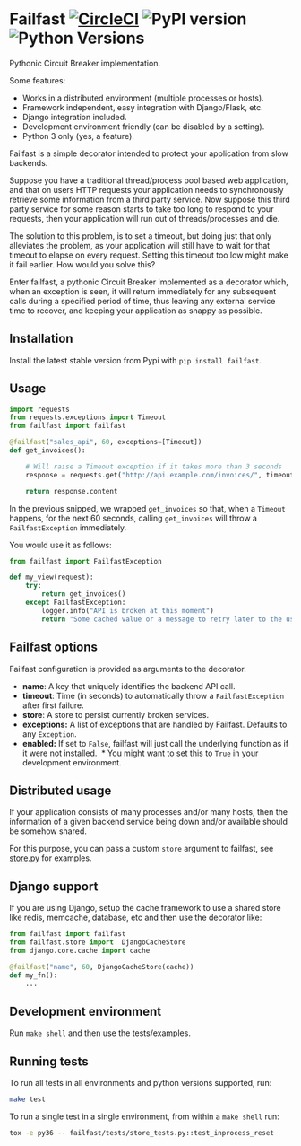 # Failfast [![CircleCI](https://circleci.com/gh/ticketea/failfast.svg?style=svg)](https://circleci.com/gh/ticketea/failfast) ![PyPI version](https://img.shields.io/pypi/v/failfast.svg) ![Python Versions](https://img.shields.io/pypi/pyversions/failfast.svg)

Pythonic Circuit Breaker implementation.

Some features:

* Works in a distributed environment (multiple processes or hosts).
* Framework independent, easy integration with Django/Flask, etc.
* Django integration included.
* Development environment friendly (can be disabled by a setting).
* Python 3 only (yes, a feature).

Failfast is a simple decorator intended to protect your application from slow backends.

Suppose you have a traditional thread/process pool based web application, and that on users
HTTP requests your application needs to synchronously retrieve some information from a third
party service. Now suppose this third party service for some reason starts to take too long
to respond to your requests, then your application will run out of threads/processes and die.

The solution to this problem, is to set a timeout, but doing just that only alleviates the problem,
as your application will still have to wait for that timeout to elapse on every request. Setting
this timeout too low might make it fail earlier. How would you solve this?

Enter failfast, a pythonic Circuit Breaker implemented as a decorator which, when an exception
is seen, it will return immediately for any subsequent calls during a specified period of time, thus
leaving any external service time to recover, and keeping your application as snappy as possible.

## Installation

Install the latest stable version from Pypi with `pip install failfast`.

## Usage

```python
import requests
from requests.exceptions import Timeout
from failfast import failfast

@failfast("sales_api", 60, exceptions=[Timeout])
def get_invoices():

    # Will raise a Timeout exception if it takes more than 3 seconds
    response = requests.get("http://api.example.com/invoices/", timeout=3)

    return response.content
```

In the previous snipped, we wrapped `get_invoices` so that, when a `Timeout` happens, for the next
60 seconds, calling `get_invoices` will throw a `FailfastException` immediately.

You would use it as follows:

```python
from failfast import FailfastException

def my_view(request):
    try:
        return get_invoices()
    except FailfastException:
        logger.info("API is broken at this moment")
        return "Some cached value or a message to retry later to the user"
```

## Failfast options

Failfast configuration is provided as arguments to the decorator.

* **name**: A key that uniquely identifies the backend API call.
* **timeout**: Time (in seconds) to automatically throw a `FailfastException` after first failure.
* **store**: A store to persist currently broken services.
* **exceptions:** A list of exceptions that are handled by Failfast. Defaults to any `Exception`.
* **enabled:** If set to `False`, failfast will just call the underlying function as if it were not installed.
   \* You might want to set this to `True` in your development environment.

## Distributed usage

If your application consists of many processes and/or many hosts, then the information
of a given backend service being down and/or available should be somehow shared.

For this purpose, you can pass a custom `store` argument to failfast, see [store.py](failfast/store.py) for examples.

## Django support

If you are using Django, setup the cache framework to use a shared store like redis, memcache, database, etc
and then use the decorator like:

```python
from failfast import failfast
from failfast.store import  DjangoCacheStore
from django.core.cache import cache

@failfast("name", 60, DjangoCacheStore(cache))
def my_fn():
    ...
```

## Development environment

Run `make shell` and then use the tests/examples.

## Running tests

To run all tests in all environments and python versions supported, run:

```bash
make test
```

To run a single test in a single environment, from within a `make shell` run:

```bash
tox -e py36 -- failfast/tests/store_tests.py::test_inprocess_reset
```
